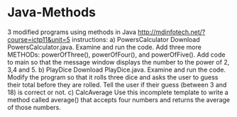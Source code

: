# Java-Methods
3 modified programs using methods in Java
http://mdinfotech.net/?course=ictp11&unit=5
instructions: 
a) PowersCalculator
Download PowersCalculator.java.
Examine and run the code. 
Add three more METHODs: powerOfThree(), powerOfFour(), and powerOfFive(). 
Add code to main so that the message window displays the number to the power of 2, 3,4 and 5. 
b) PlayDice 
Download PlayDice.java. 
Examine and run the code. 
Modify the program so that it rolls three dice and asks the user to guess their total before they are rolled. Tell the user if their guess (between 3 and 18) is correct or not. 
c) CalcAverage 
Use this incomplete template to write a method called average() that accepts four numbers and returns the average of those numbers. 
